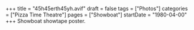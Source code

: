 +++
title = "45h45erth45yh.avif"
draft = false
tags = ["Photos"]
categories = ["Pizza Time Theatre"]
pages = ["Showboat"]
startDate = "1980-04-00"
+++
Showboat showtape poster.
